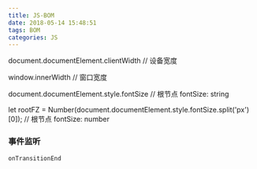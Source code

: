 ```yaml
---
title: JS-BOM
date: 2018-05-14 15:48:51
tags: BOM
categories: JS
---
```

document.documentElement.clientWidth // 设备宽度

window.innerWidth  // 窗口宽度

document.documentElement.style.fontSize // 根节点 fontSize: string

 let rootFZ = Number(document.documentElement.style.fontSize.split('px')[0]); // 根节点 fontSize: number

### 事件监听
`onTransitionEnd`